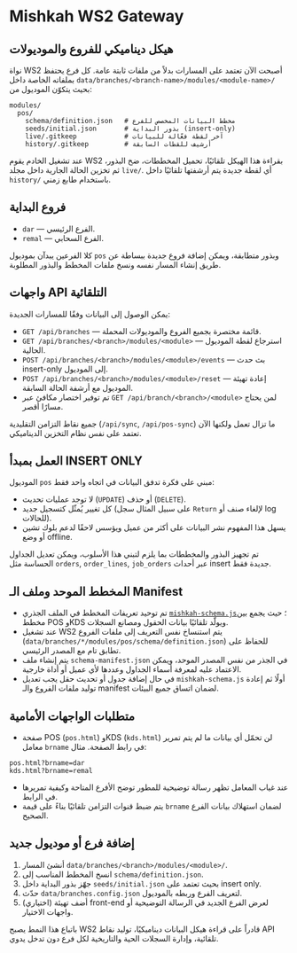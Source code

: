 # Mishkah WS2 Gateway

## هيكل ديناميكي للفروع والموديولات

نواة WS2 أصبحت الآن تعتمد على المسارات بدلاً من ملفات ثابتة عامة. كل فرع يحتفظ بملفاته الخاصة داخل `data/branches/<branch-name>/modules/<module-name>/` بحيث يتكوّن الموديول من:

```
modules/
  pos/
    schema/definition.json   # مخطط البيانات المخصص للفرع
    seeds/initial.json       # بذور البداية (insert-only)
    live/.gitkeep            # آخر لقطة فعّالة للبيانات
    history/.gitkeep         # أرشيف للقطات السابقة
```

عند تشغيل الخادم يقوم WS2 بقراءة هذا الهيكل تلقائيًا، تحميل المخططات، ضخ البذور، ثم تخزين الحالة الجارية داخل مجلد `live/`. أي لقطة جديدة يتم أرشفتها تلقائيًا داخل `history/` باستخدام طابع زمني.

## فروع البداية

- `dar` — الفرع الرئيسي.
- `remal` — الفرع السحابي.

كلا الفرعين يبدآن بموديول `pos` وبذور متطابقة، ويمكن إضافة فروع جديدة ببساطة عن طريق إنشاء المسار نفسه ونسخ ملفات المخطط والبذور المطلوبة.

## واجهات API التلقائية

يمكن الوصول إلى البيانات وفقًا للمسارات الجديدة:

- `GET /api/branches` — قائمة مختصرة بجميع الفروع والموديولات المحملة.
- `GET /api/branches/<branch>/modules/<module>` — استرجاع لقطة الموديول الحالية.
- `POST /api/branches/<branch>/modules/<module>/events` — بث حدث insert-only إلى الموديول.
- `POST /api/branches/<branch>/modules/<module>/reset` — إعادة تهيئة الموديول مع أرشفة الحالة السابقة.
- تم توفير اختصار مكافئ عبر `GET /api/branch/<branch>/<module>` لمن يحتاج مسارًا أقصر.

جميع نقاط التزامن التقليدية (`/api/sync`, `/api/pos-sync`) ما تزال تعمل ولكنها الآن تعتمد على نفس نظام التخزين الديناميكي.

## العمل بمبدأ INSERT ONLY

الموديول `pos` مبني على فكرة تدفق البيانات في اتجاه واحد فقط:

- لا توجد عمليات تحديث (`UPDATE`) أو حذف (`DELETE`).
- كل تغيير يُمثّل كتسجيل جديد (على سبيل المثال سجل `Return` لإلغاء صنف أو log للحالات).
- يسهل هذا المفهوم نشر البيانات على أكثر من عميل ويؤسس لاحقًا لدعم بلوك تشين أو وضع offline.

تم تجهيز البذور والمخططات بما يلزم لتبني هذا الأسلوب، ويمكن تعديل الجداول الحساسة مثل `orders`, `order_lines`, `job_orders` عبر أحداث insert جديدة فقط.

## المخطط الموحد وملف الـ Manifest

- تم توحيد تعريفات المخطط في الملف الجذري [`mishkah-schema.js`](../mishkah-schema.js)؛ حيث يجمع بين مخطط POS وKDS ويولّد تلقائيًا بيانات الحقول ومصانع السجلات.
- عند تشغيل WS2 يتم استنساخ نفس التعريف إلى ملفات الفروع (`data/branches/*/modules/pos/schema/definition.json`) للحفاظ على تطابق تام مع المصدر الرئيسي.
- يتم إنشاء ملف `schema-manifest.json` في الجذر من نفس المصدر الموحد، ويمكن الاعتماد عليه لمعرفة أسماء الجداول وعددها لأي عميل أو أداة خارجية.
- في حال إضافة جدول أو تحديث حقل يجب تعديل `mishkah-schema.js` أولًا ثم إعادة توليد ملفات الفروع والـ manifest لضمان اتساق جميع البيئات.

## متطلبات الواجهات الأمامية

- صفحة POS (`pos.html`) وKDS (`kds.html`) لن تحمّل أي بيانات ما لم يتم تمرير معامل `brname` في رابط الصفحة. مثال:

```
pos.html?brname=dar
kds.html?brname=remal
```

- عند غياب المعامل تظهر رسالة توضيحية للمطور توضح الأفرع المتاحة وكيفية تمريرها في الرابط.
- يتم ضبط قنوات التزامن تلقائيًا بناءً على قيمة `brname` لضمان استهلاك بيانات الفرع الصحيح.

## إضافة فرع أو موديول جديد

1. أنشئ المسار `data/branches/<branch>/modules/<module>/`.
2. انسخ المخطط المناسب إلى `schema/definition.json`.
3. جهّز بذور البداية داخل `seeds/initial.json` بحيث تعتمد على insert only.
4. حدّث `data/branches.config.json` لتعريف الفرع وربطه بالموديول.
5. (اختياري) أضف تهيئة front-end لعرض الفرع الجديد في الرسالة التوضيحية أو واجهات الاختيار.

باتباع هذا النمط يصبح WS2 قادراً على قراءة هيكل البيانات ديناميكيًا، توليد نقاط API تلقائية، وإدارة السجلات الحية والتاريخية لكل فرع دون تدخل يدوي.
